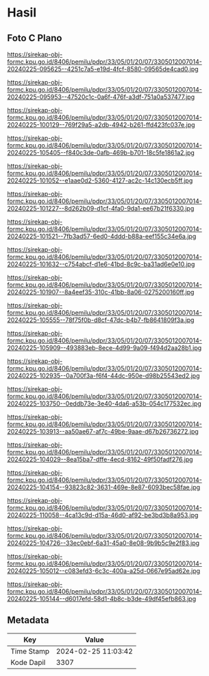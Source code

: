 # Hasil

## Foto C Plano

https://sirekap-obj-formc.kpu.go.id/8406/pemilu/pdpr/33/05/01/20/07/3305012007014-20240225-095625--4251c7a5-e19d-4fcf-8580-09565de4cad0.jpg

https://sirekap-obj-formc.kpu.go.id/8406/pemilu/pdpr/33/05/01/20/07/3305012007014-20240225-095953--47520c1c-0a6f-476f-a3df-751a0a537477.jpg

https://sirekap-obj-formc.kpu.go.id/8406/pemilu/pdpr/33/05/01/20/07/3305012007014-20240225-100129--769f29a5-a2db-4942-b261-ffd423fc037e.jpg

https://sirekap-obj-formc.kpu.go.id/8406/pemilu/pdpr/33/05/01/20/07/3305012007014-20240225-105405--f840c3de-0afb-469b-b701-18c5fe1861a2.jpg

https://sirekap-obj-formc.kpu.go.id/8406/pemilu/pdpr/33/05/01/20/07/3305012007014-20240225-101052--e1aae0d2-5360-4127-ac2c-14c130ecb5ff.jpg

https://sirekap-obj-formc.kpu.go.id/8406/pemilu/pdpr/33/05/01/20/07/3305012007014-20240225-101227--8d262b09-d1cf-4fa0-9da1-ee67b21f6330.jpg

https://sirekap-obj-formc.kpu.go.id/8406/pemilu/pdpr/33/05/01/20/07/3305012007014-20240225-101521--7fb3ad57-6ed0-4ddd-b88a-eef155c34e6a.jpg

https://sirekap-obj-formc.kpu.go.id/8406/pemilu/pdpr/33/05/01/20/07/3305012007014-20240225-101632--c754abcf-d1e6-41bd-8c9c-ba31ad6e0e10.jpg

https://sirekap-obj-formc.kpu.go.id/8406/pemilu/pdpr/33/05/01/20/07/3305012007014-20240225-101907--8a4eef35-310c-41bb-8a06-0275200160ff.jpg

https://sirekap-obj-formc.kpu.go.id/8406/pemilu/pdpr/33/05/01/20/07/3305012007014-20240225-105555--78f75f0b-d8cf-47dc-b4b7-fb8641809f3a.jpg

https://sirekap-obj-formc.kpu.go.id/8406/pemilu/pdpr/33/05/01/20/07/3305012007014-20240225-105909--493883eb-8ece-4d99-9a09-f494d2aa28b1.jpg

https://sirekap-obj-formc.kpu.go.id/8406/pemilu/pdpr/33/05/01/20/07/3305012007014-20240225-102935--0a700f3a-f6f4-44dc-950e-d98b25543ed2.jpg

https://sirekap-obj-formc.kpu.go.id/8406/pemilu/pdpr/33/05/01/20/07/3305012007014-20240225-103750--0eddb73e-3e40-4da6-a53b-054c177532ec.jpg

https://sirekap-obj-formc.kpu.go.id/8406/pemilu/pdpr/33/05/01/20/07/3305012007014-20240225-103913--aa50ae67-af7c-49be-9aae-d67b26736272.jpg

https://sirekap-obj-formc.kpu.go.id/8406/pemilu/pdpr/33/05/01/20/07/3305012007014-20240225-104029--8ea15ba7-dffe-4ecd-8162-49f50fadf276.jpg

https://sirekap-obj-formc.kpu.go.id/8406/pemilu/pdpr/33/05/01/20/07/3305012007014-20240225-104154--93823c82-3631-469e-8e87-6093bec58fae.jpg

https://sirekap-obj-formc.kpu.go.id/8406/pemilu/pdpr/33/05/01/20/07/3305012007014-20240225-110058--4ca13c9d-d15a-46d0-af92-be3bd3b8a953.jpg

https://sirekap-obj-formc.kpu.go.id/8406/pemilu/pdpr/33/05/01/20/07/3305012007014-20240225-104726--33ec0ebf-6a31-45a0-8e08-9b9b5c9e2f83.jpg

https://sirekap-obj-formc.kpu.go.id/8406/pemilu/pdpr/33/05/01/20/07/3305012007014-20240225-105012--c083efd3-6c3c-400a-a25d-0667e95ad62e.jpg

https://sirekap-obj-formc.kpu.go.id/8406/pemilu/pdpr/33/05/01/20/07/3305012007014-20240225-105144--d6017efd-58d1-4b8c-b3de-49df45efb863.jpg


## Metadata

| Key        | Value               |
| ---------- | ------------------- |
| Time Stamp | 2024-02-25 11:03:42 |
| Kode Dapil | 3307                |



